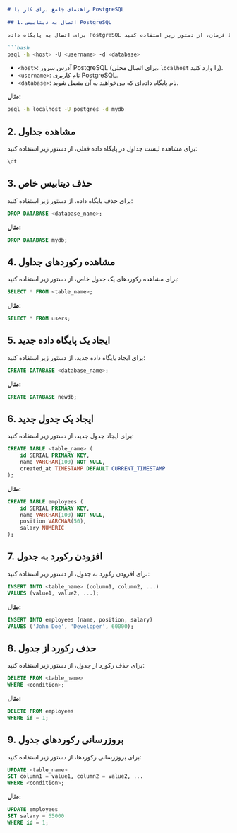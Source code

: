 ```markdown
# راهنمای جامع برای کار با PostgreSQL

## 1. اتصال به دیتابیس PostgreSQL

برای اتصال به پایگاه داده PostgreSQL از خط فرمان، از دستور زیر استفاده کنید:

```bash
psql -h <host> -U <username> -d <database>
```

- `<host>`: آدرس سرور PostgreSQL (برای اتصال محلی، `localhost` را وارد کنید).
- `<username>`: نام کاربری PostgreSQL.
- `<database>`: نام پایگاه داده‌ای که می‌خواهید به آن متصل شوید.

**مثال:**

```bash
psql -h localhost -U postgres -d mydb
```

## 2. مشاهده جداول

برای مشاهده لیست جداول در پایگاه داده فعلی، از دستور زیر استفاده کنید:

```sql
\dt
```

## 3. حذف دیتابیس خاص

برای حذف پایگاه داده، از دستور زیر استفاده کنید:

```sql
DROP DATABASE <database_name>;
```

**مثال:**

```sql
DROP DATABASE mydb;
```

## 4. مشاهده رکوردهای جداول

برای مشاهده رکوردهای یک جدول خاص، از دستور زیر استفاده کنید:

```sql
SELECT * FROM <table_name>;
```

**مثال:**

```sql
SELECT * FROM users;
```

## 5. ایجاد یک پایگاه داده جدید

برای ایجاد پایگاه داده جدید، از دستور زیر استفاده کنید:

```sql
CREATE DATABASE <database_name>;
```

**مثال:**

```sql
CREATE DATABASE newdb;
```

## 6. ایجاد یک جدول جدید

برای ایجاد جدول جدید، از دستور زیر استفاده کنید:

```sql
CREATE TABLE <table_name> (
    id SERIAL PRIMARY KEY,
    name VARCHAR(100) NOT NULL,
    created_at TIMESTAMP DEFAULT CURRENT_TIMESTAMP
);
```

**مثال:**

```sql
CREATE TABLE employees (
    id SERIAL PRIMARY KEY,
    name VARCHAR(100) NOT NULL,
    position VARCHAR(50),
    salary NUMERIC
);
```

## 7. افزودن رکورد به جدول

برای افزودن رکورد به جدول، از دستور زیر استفاده کنید:

```sql
INSERT INTO <table_name> (column1, column2, ...)
VALUES (value1, value2, ...);
```

**مثال:**

```sql
INSERT INTO employees (name, position, salary)
VALUES ('John Doe', 'Developer', 60000);
```

## 8. حذف رکورد از جدول

برای حذف رکورد از جدول، از دستور زیر استفاده کنید:

```sql
DELETE FROM <table_name>
WHERE <condition>;
```

**مثال:**

```sql
DELETE FROM employees
WHERE id = 1;
```

## 9. بروزرسانی رکوردهای جدول

برای بروزرسانی رکوردها، از دستور زیر استفاده کنید:

```sql
UPDATE <table_name>
SET column1 = value1, column2 = value2, ...
WHERE <condition>;
```

**مثال:**

```sql
UPDATE employees
SET salary = 65000
WHERE id = 1;
```
```
